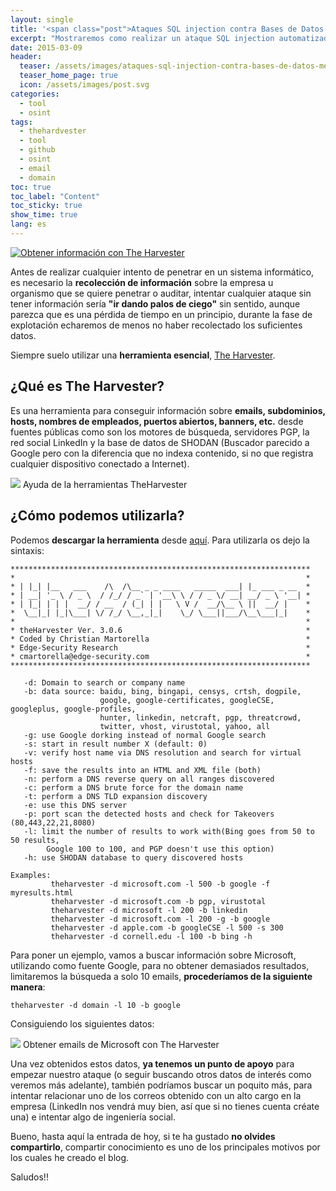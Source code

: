 ```yaml
---
layout: single
title: '<span class="post">Ataques SQL injection contra Bases de Datos mediante SQLmap</span>'
excerpt: "Mostraremos como realizar un ataque SQL injection automatizado contra una Base de datos de una aplicación web."
date: 2015-03-09
header:
  teaser: /assets/images/ataques-sql-injection-contra-bases-de-datos-mediante-sqlmap/ataques-sql-injection-contra-bases-de-datos-mediante-sqlmap_banner.png
  teaser_home_page: true
  icon: /assets/images/post.svg
categories:
  - tool
  - osint
tags:
  - thehardvester
  - tool
  - github
  - osint
  - email
  - domain
toc: true
toc_label: "Content"
toc_sticky: true
show_time: true
lang: es
---
```


<!-- BANNER -->
<a href="/assets/images/ataques-sql-injection-contra-bases-de-datos-mediante-sqlmap/ataques-sql-injection-contra-bases-de-datos-mediante-sqlmap_banner.png">
    <img src="/assets/images/ataques-sql-injection-contra-bases-de-datos-mediante-sqlmap/ataques-sql-injection-contra-bases-de-datos-mediante-sqlmap_banner.png" alt="Obtener información con The Harvester">
</a>

Antes de realizar cualquier intento de penetrar en un sistema informático, es necesario la **recolección de información** sobre la empresa u organismo que se quiere penetrar o auditar, intentar cualquier ataque sin tener información sería **"ir dando palos de ciego"** sin sentido, aunque parezca que es una pérdida de tiempo en un principio, durante la fase de explotación echaremos de menos no haber recolectado los suficientes datos.

Siempre suelo utilizar una **herramienta esencial**, [The Harvester](https://github.com/laramies/theHarvester).

## ¿Qué es The Harvester?

Es una herramienta para conseguir información sobre **emails, subdominios, hosts, nombres de empleados, puertos abiertos, banners, etc.** desde fuentes públicas como son los motores de búsqueda, servidores PGP, la red social LinkedIn y la base de datos de SHODAN (Buscador parecido a Google pero con la diferencia que no indexa contenido, si no que registra cualquier dispositivo conectado a Internet).


<a href="/assets/images/ataques-sql-injection-contra-bases-de-datos-mediante-sqlmap/obtener-informacion-con-the-harvester_001.png"><img src="/assets/images/ataques-sql-injection-contra-bases-de-datos-mediante-sqlmap/obtener-informacion-con-the-harvester_001.png"></a>
Ayuda de la herramientas TheHarvester

## ¿Cómo podemos utilizarla?

Podemos **descargar la herramienta** desde [aquí](https://github.com/laramies/theHarvester). Para utilizarla os dejo la sintaxis:

```
*******************************************************************
*                                                                 *
* | |_| |__   ___    /\  /\__ _ _ ____   _____  ___| |_ ___ _ __  *
* | __| '_ \ / _ \  / /_/ / _` | '__\ \ / / _ \/ __| __/ _ \ '__| *
* | |_| | | |  __/ / __  / (_| | |   \ V /  __/\__ \ ||  __/ |    *
*  \__|_| |_|\___| \/ /_/ \__,_|_|    \_/ \___||___/\__\___|_|    *
*                                                                 *
* theHarvester Ver. 3.0.6                                         *
* Coded by Christian Martorella                                   *
* Edge-Security Research                                          *
* cmartorella@edge-security.com                                   *
*******************************************************************

   -d: Domain to search or company name
   -b: data source: baidu, bing, bingapi, censys, crtsh, dogpile,
                    google, google-certificates, googleCSE, googleplus, google-profiles,
                    hunter, linkedin, netcraft, pgp, threatcrowd,
                    twitter, vhost, virustotal, yahoo, all
   -g: use Google dorking instead of normal Google search
   -s: start in result number X (default: 0)
   -v: verify host name via DNS resolution and search for virtual hosts
   -f: save the results into an HTML and XML file (both)
   -n: perform a DNS reverse query on all ranges discovered
   -c: perform a DNS brute force for the domain name
   -t: perform a DNS TLD expansion discovery
   -e: use this DNS server
   -p: port scan the detected hosts and check for Takeovers (80,443,22,21,8080)
   -l: limit the number of results to work with(Bing goes from 50 to 50 results,
        Google 100 to 100, and PGP doesn't use this option)
   -h: use SHODAN database to query discovered hosts

Examples:
         theharvester -d microsoft.com -l 500 -b google -f myresults.html
         theharvester -d microsoft.com -b pgp, virustotal
         theharvester -d microsoft -l 200 -b linkedin
         theharvester -d microsoft.com -l 200 -g -b google
         theharvester -d apple.com -b googleCSE -l 500 -s 300
         theharvester -d cornell.edu -l 100 -b bing -h
```

Para poner un ejemplo, vamos a buscar información sobre Microsoft, utilizando como fuente Google, para no obtener demasiados resultados, limitaremos la búsqueda a solo 10 emails, **procederíamos de la siguiente manera**:

```shell
theharvester -d domain -l 10 -b google
```

Consiguiendo los siguientes datos:

<a href="/assets/images/ataques-sql-injection-contra-bases-de-datos-mediante-sqlmap/obtener-informacion-con-the-harvester_002.png"><img src="/assets/images/ataques-sql-injection-contra-bases-de-datos-mediante-sqlmap/obtener-informacion-con-the-harvester_002.png"></a>
Obtener emails de Microsoft con The Harvester

Una vez obtenidos estos datos, **ya tenemos un punto de apoyo** para empezar nuestro ataque (o seguir buscando otros datos de interés como veremos más adelante), también podríamos buscar un poquito más, para intentar relacionar uno de los correos obtenido con un alto cargo en la empresa (LinkedIn nos vendrá muy bien, así que si no tienes cuenta créate una) e intentar algo de ingeniería social.

Bueno, hasta aquí la entrada de hoy, si te ha gustado **no olvides compartirlo**, compartir conocimiento es uno de los principales motivos por los cuales he creado el blog.

Saludos!!